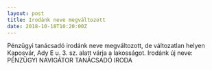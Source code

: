 ```yaml
---
layout: post
title: Irodánk neve megváltozott
date: 2018-10-18T10:20:00Z
---
```

Pénzügyi tanácsadó irodánk neve megváltozott, de változatlan helyen Kaposvár, Ady E u. 3. sz. alatt várja a lakosságot. Irodánk új neve: PÉNZÜGYI NAVIGÁTOR TANÁCSADÓ IRODA
